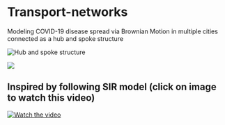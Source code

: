 # Transport-networks
Modeling COVID-19 disease spread via Brownian Motion in multiple cities connected as a hub and spoke structure

![Hub and spoke structure](https://miro.medium.com/max/644/1*Qp_H2Ql11172xw5NBqseWA.png)

![](https://sun9-29.userapi.com/impg/tcDoDlp3GHEnRnPLLEs4yLzr7YovO-YMlE773w/Jcg8Emn7CnI.jpg?size=2560x1707&quality=96&proxy=1&sign=de2cb1f1ad9aa31ecff10a136a2a5efc&type=album)

## Inspired by following SIR model (click on image to watch this video)
[![Watch the video](https://img.youtube.com/vi/gxAaO2rsdIs/maxresdefault.jpg)](https://www.youtube.com/watch?v=gxAaO2rsdIs&t=629s)

